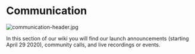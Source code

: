# Communication

![communication-header.jpg](communication-header.jpg)

In this section of our wiki you will find our launch announcements (starting April 29 2020), community calls, and live recordings or events.
